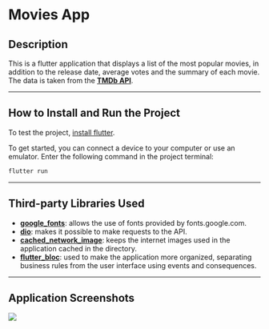# Movies App


## Description
This is a flutter application that displays a list of the most popular movies, in addition to the release date, average votes and the summary of each movie. The data is taken from the [**TMDb API**](https://developers.themoviedb.org/3).

-----

## How to Install and Run the Project
To test the project, [install flutter](https://docs.flutter.dev/get-started/install). 

To get started, you can connect a device to your computer or use an emulator. Enter the following command in the project terminal:

```bash
flutter run
```

-----

## Third-party Libraries Used

- [**google_fonts**](https://pub.dev/packages/google_fonts): allows the use of fonts provided by fonts.google.com.
- [**dio**](https://pub.dev/packages/dio): makes it possible to make requests to the API.
- [**cached_network_image**](https://pub.dev/packages/cached_network_image): keeps the internet images used in the application cached in the directory.
- [**flutter_bloc**](https://pub.dev/packages/flutter_bloc): used to make the application more organized, separating business rules from the user interface using events and consequences.

-----

## Application Screenshots 

![](../moviesapp/screenshots/TESTEE.png)